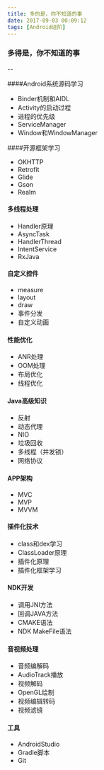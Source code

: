 ```yaml
---
title: 多的是，你不知道的事
date: 2017-09-03 00:09:12
tags: [Android进阶]
---
```


### 多得是，你不知道的事
--


####Android系统源码学习

* Binder机制和AIDL
* Activity的启动过程
* 进程的优先级
* ServiceManager
* Window和WindowManager


####开源框架学习

* OKHTTP
* Retrofit
* Glide
* Gson
* Realm


#### 多线程处理

* Handler原理
* AsyncTask
* HandlerThread
* IntentService
* RxJava

#### 自定义控件

* measure
* layout
* draw
* 事件分发
* 自定义动画

#### 性能优化

* ANR处理
* OOM处理
* 布局优化
* 线程优化

#### Java高级知识

* 反射
* 动态代理
* NIO
* 垃圾回收
* 多线程（并发锁）
* 网络协议

#### APP架构

* MVC
* MVP
* MVVM

#### 插件化技术

* class和dex学习
* ClassLoader原理
* 插件化原理
* 插件化框架学习

#### NDK开发

* 调用JNI方法
* 回调JAVA方法
* CMAKE语法
* NDK MakeFile语法


#### 音视频处理

* 音频编解码
* AudioTrack播放
* 视频解码
* OpenGL绘制
* 视频编辑转码
* 视频滤镜


#### 工具

* AndroidStudio
* Gradle脚本
* Git
